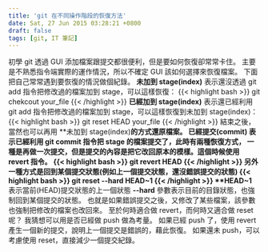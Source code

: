 ```yaml
---
title: 'git 在不同操作階段的恢復方法'
date: Sat, 27 Jun 2015 03:28:21 +0800
draft: false
tags: [git, IT 筆記]
---
```


初學 git 透過 GUI 添加檔案跟提交都很便利，但是要如何恢復卻常常卡住。 主要是不熟悉指令端實際的運作情況，所以不確定 GUI 該如何選擇來恢復檔案。 下面把自己常常遇到要恢復的情況做個紀錄。 **未加到 stage(index)** 表示還沒透過 git add 指令把修改過的檔案加到 stage，可以這樣恢復：
{{< highlight bash >}}
git chekcout your_file
{{< /highlight >}}
 **已經加到 stage(index)** 表示還已經利用 git add 指令把修改過的檔案加到 stage，可以這樣恢復到未加到 stage(index)：
 {{< highlight bash >}}
 git reset HEAD your_file
{{< /highlight >}}
 結束之後，當然也可以再用 **未加到 stage(index)**的方式還原檔案。 **已經提交(commit)** 表示已經利用 git commit 指令把 stage 的檔案提交了，此時有兩種恢復方式， 一種是再做一次提交，但是提交的內容是把它改回原本的模樣。這個時候使用 **revert** 指令。
 {{< highlight bash >}}
 git revert HEAD
{{< /highlight >}}
 另外一種方式是回到某個提交狀態(例如上一個提交狀態，還沒錯誤提交的狀態)
 {{< highlight bash >}}
 git reset --hard HEAD~1
{{< /highlight >}}
 **HEAD~1** 表示當前(HEAD)提交狀態的上一個狀態 **--hard** 參數表示目前的目錄狀態，也強制回到某個提交的狀態。 也就是如果錯誤提交之後，又修改了某些檔案，該參數也強制把修改的檔案也改回來。 至於何時適合做 revert，而何時又適合做 reset 呢？ 我猜想可以用是否已經做 push 做為考量。 如果已經 push 了，使用 revert 產生一個新的提交，說明上一個提交是錯誤的，藉此恢復。 如果還未 push，可以考慮使用 reset，直接減少一個提交紀錄。